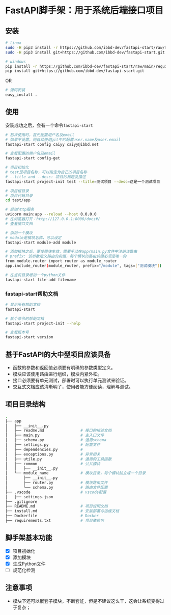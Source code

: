 # FastAPI脚手架：用于系统后端接口项目

## 安装

```sh
# linux
sudo -H pip3 install -r https://github.com/ibbd-dev/fastapi-start/raw/main/requirements.txt
sudo -H pip3 install git+https://github.com/ibbd-dev/fastapi-start.git

# windows
pip install -r https://github.com/ibbd-dev/fastapi-start/raw/main/requirements.txt
pip install git+https://github.com/ibbd-dev/fastapi-start.git
```

OR

```sh
# 源码安装
easy_install .
```

## 使用

安装成功之后，会有一个命令`fastapi-start`

```sh
# 初次使用时，首先配置用户名及email
# 如果不设置，则自动使用git中的配置user.name及user.email
fastapi-start config caiyy caiyy@ibbd.net

# 查看配置的用户名及email
fastapi-start config-get

# 项目初始化
# test是项目名称，可以指定为自己的项目名称
# --title and --desc: 项目的标题及描述
fastapi-start project-init test --title=测试项目 --desc=这是一个测试项目

# 项目根目录
# 项目代码目录
cd test/app

# 启动http服务
uvicorn main:app --reload --host 0.0.0.0
# 在浏览器打开：http://127.0.0.1:8000/docs#/
# 查看接口文档

# 添加一个模块
# module是模块名称，可以设定
fastapi-start module-add module

# 添加模块之后，要使模块生效，需要手动在app/main.py文件中注册该路由
# prefix: 该参数定义路由的前缀，每个模块的路由前缀必须是唯一的
from module.router import router as module_router
app.include_router(module_router, prefix="/module", tags=["测试模块"])

# 在当前目录增加一个python文件
fastapi-start file-add filename
```

### fastapi-start帮助文档

```sh
# 显示所有帮助文档
fastapi-start

# 某个命令的帮助文档
fastapi-start project-init --help

# 查看版本号
fastapi-start version
```

## 基于FastAPI的大中型项目应该具备

- 函数的参数和返回值必须要有明确的参数类型定义。
- 模块应该使用路由进行组织，模块内紧外松。
- 接口必须要有单元测试，部署时可以执行单元测试来验证。
- 交互式文档应该清晰明了，使用者能方便阅读，理解与测试。

## 项目目录结构

```sh
.
├── app
│   ├── __init__.py
│   ├── readme.md                # 接口的描述文档
│   ├── main.py                  # 主入口文件
│   ├── schema.py                # 通用schema
│   ├── settings.py              # 配置文件
│   ├── dependencies.py          # 
│   ├── exceptions.py            # 异常相关
│   ├── utile.py                 # 通用的工具函数
│   ├── common                   # 公共模块
│   │   ├── __init__.py
│   └── module_name              # 模块目录，每个模块独立成一个目录
│       ├── __init__.py
│       ├── router.py            # 模块路由文件
│       └── schema.py            # 路由文件配置
├── .vscode                      # vscode配置
│   ├── settings.json
├── .gitignore
├── README.md                    # 项目说明文档
├── install.md                   # 安装部署与运维文档
├── Dockerfile                   # Docker
├── requirements.txt             # 项目依赖包
```

## 脚手架基本功能

- [x] 项目初始化
- [x] 添加模块
- [x] 生成Python文件
- [ ] 规范化检测

## 注意事项

- 模块下还可以嵌套子模块，不断套娃，但是不建议这么干，这会让系统变得过于复杂；
